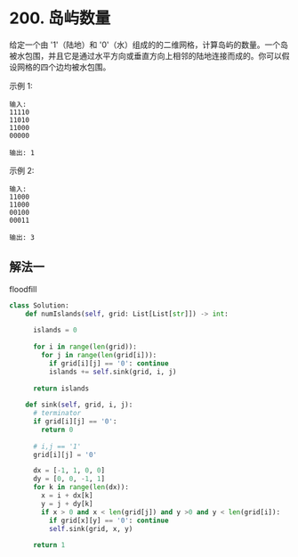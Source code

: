 # 200. 岛屿数量

给定一个由 '1'（陆地）和 '0'（水）组成的的二维网格，计算岛屿的数量。一个岛被水包围，并且它是通过水平方向或垂直方向上相邻的陆地连接而成的。你可以假设网格的四个边均被水包围。

示例 1:

```
输入:
11110
11010
11000
00000

输出: 1
```

示例 2:

```
输入:
11000
11000
00100
00011

输出: 3
```

## 解法一

floodfill

```python
class Solution:
    def numIslands(self, grid: List[List[str]]) -> int:
      
      islands = 0
      
      for i in range(len(grid)):
        for j in range(len(grid[i])):
          if grid[i][j] == '0': continue
          islands += self.sink(grid, i, j)
      
      return islands
    
    def sink(self, grid, i, j):
      # terminator
      if grid[i][j] == '0':
        return 0
      
      # i,j == '1'
      grid[i][j] = '0'

      dx = [-1, 1, 0, 0]
      dy = [0, 0, -1, 1]
      for k in range(len(dx)):
        x = i + dx[k]
        y = j + dy[k]
        if x > 0 and x < len(grid[j]) and y >0 and y < len(grid[i]):
          if grid[x][y] == '0': continue
          self.sink(grid, x, y)
      
      return 1
```